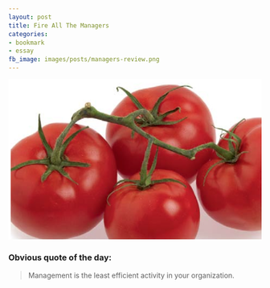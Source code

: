 ```yaml
---
layout: post
title: Fire All The Managers
categories:
- bookmark
- essay
fb_image: images/posts/managers-review.png
---
```


[![Tomatoes](/images/posts/managers-review.png)](https://archive.harvardbusiness.org/cla/web/pl/product.seam?c=573&i=15715&cs=7c855bfce2fd1c3860846954978b1181)

### Obvious quote of the day:

> Management is the least efficient activity in your organization.
